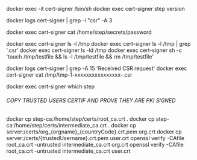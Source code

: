 docker exec -it cert-signer /bin/sh
docker exec cert-signer step version

docker logs cert-signer | grep -i "csr" -A 3

docker exec cert-signer cat /home/step/secrets/password

docker exec cert-signer ls -l /tmp
docker exec cert-signer ls -l /tmp | grep '\.csr'
docker exec cert-signer ls -ld /tmp
docker exec cert-signer sh -c 'touch /tmp/testfile && ls -l /tmp/testfile && rm /tmp/testfile'

docker logs cert-signer | grep -A 15 'Received CSR request'
docker exec cert-signer cat /tmp/tmp-1-xxxxxxxxxxxxxxxx-.csr

docker exec cert-signer which step


###### COPY TRUSTED USERS CERTIF AND PROVE THEY ARE PKI SIGNED
docker cp step-ca:/home/step/certs/root_ca.crt .
docker cp step-ca:/home/step/certs/intermediate_ca.crt .
docker cp server:/certs/org_{orgname}_{countryCode}.crt.pem org.crt
docker cp server:/certs/{trustedUsername}.crt.pem user.crt
openssl verify -CAfile root_ca.crt -untrusted intermediate_ca.crt org.crt
openssl verify -CAfile root_ca.crt -untrusted intermediate_ca.crt user.crt